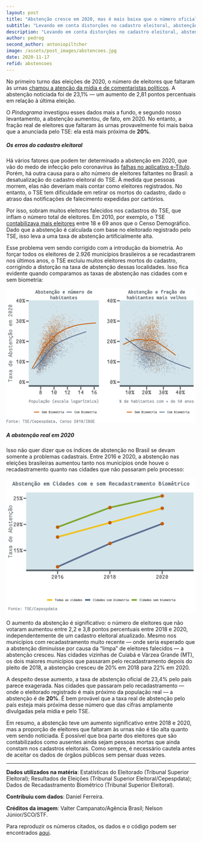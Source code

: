 ```yaml
---
layout: post
title: "Abstenção cresce em 2020, mas é mais baixa que o número oficial"
subtitle: "Levando em conta distorções no cadastro eleitoral, abstenção é de aproximadamente 20%"
description: "Levando em conta distorções no cadastro eleitoral, abstenção é de aproximadamente 20%"
author: pedrog
second_author: antoniopiltcher
image: /assets/post_images/abstencoes.jpg
date: 2020-11-17
refid: abstencoes
---
```


<p>No primeiro turno das eleições de 2020, o número de eleitores que faltaram às urnas <a href="http://g1.globo.com/globo-news/videos/v/eleicao-municipal-de-2020-bate-recorde-de-abstencoes-no-pais/9029136/">chamou a atenção da mídia e de comentaristas políticos</a>. A abstenção noticiada foi de 23,1% — um aumento de 2,81 pontos percentuais em relação à última eleição.</p>
<p>O <em>Pindograma</em> investigou esses dados mais a fundo, e segundo nosso levantamento, a abstenção aumentou, de fato, em 2020. No entanto, a fração real de eleitores que faltaram às urnas provavelmente foi mais baixa que a anunciada pelo TSE: ela está mais próxima de <b>20%</b>.</p>
<div id="os-erros-do-cadastro-eleitoral" class="section level5">
<h5>Os erros do cadastro eleitoral</h5>
<p>Há vários fatores que podem ter determinado a abstenção em 2020, que vão do medo de infecção pelo coronavírus às <a href="https://www.correiobraziliense.com.br/politica/2020/11/4888950-eleitores-relatam-problemas-no-acesso-ao-aplicativo-e-titulo-do-tse.html">falhas no aplicativo e-Título</a>. Porém, há outra causa para o alto número de eleitores faltantes no Brasil: a desatualização do cadastro eleitoral do TSE. À medida que pessoas morrem, elas não deveriam mais contar como eleitores registrados. No entanto, o TSE tem dificuldade em retirar os mortos do cadastro, dado o atraso das notificações de falecimento expedidas por cartórios.</p>
<p>Por isso, sobram muitos eleitores falecidos nos cadastros do TSE, que inflam o número total de eleitores. Em 2010, por exemplo, o TSE <a href="https://pindograma.com.br/2020/09/27/disenfranchisement.html">contabilizava mais eleitores</a> entre 18 e 69 anos que o Censo Demográfico. Dado que a abstenção é calculada com base no eleitorado registrado pelo TSE, isso leva a uma taxa de abstenção artificialmente alta.</p>
<p>Esse problema vem sendo corrigido com a introdução da biometria. Ao forçar todos os eleitores de 2.926 municípios brasileiros a se recadastrarem nos últimos anos, o TSE excluiu muitos eleitores mortos do cadastro, corrigindo a distorção na taxa de abstenção dessas localidades. Isso fica evidente quando comparamos as taxas de abstenção nas cidades com e sem biometria:</p>
<p><img src="/assets/post_images/Abstencoes_files/figure-html/unnamed-chunk-2-1.png" width="672" /></p>
</div>
<div id="a-abstenção-real-em-2020" class="section level5">
<h5>A abstenção real em 2020</h5>
<p>Isso não quer dizer que os índices de abstenção no Brasil se devam somente a problemas cadastrais. Entre 2016 e 2020, a abstenção nas eleições brasileiras aumentou tanto nos municípios onde houve o recadastramento quanto nas cidades que não passaram pelo processo:</p>
<p><img src="/assets/post_images/Abstencoes_files/figure-html/unnamed-chunk-3-1.png" width="672" /></p>
<p>O aumento da abstenção é significativo: o número de eleitores que não votaram aumentou entre 2,2 e 3,8 pontos percentuais entre 2018 e 2020, independentemente de um cadastro eleitoral atualizado. Mesmo nos municípios com recadastramento muito recente — onde seria esperado que a abstenção diminuísse por causa da “limpa” de eleitores falecidos — a abstenção cresceu. Nas cidades vizinhas de Cuiabá e Várzea Grande (MT), os dois maiores municípios que passaram pelo recadastramento depois do pleito de 2018, a abstenção cresceu de 20% em 2018 para 22% em 2020.</p>
<p>A despeito desse aumento, a taxa de abstenção oficial de 23,4% pelo país parece exagerada. Nas cidades que passaram pelo recadastramento — onde o eleitorado registrado é mais próximo da população real — a abstenção é de <strong>20%</strong>. É bem provável que a taxa real de abstenção pelo país esteja mais próxima desse número que das cifras amplamente divulgadas pela mídia e pelo TSE.</p>
<p>Em resumo, a abstenção teve um aumento significativo entre 2018 e 2020, mas a proporção de eleitores que faltaram às urnas não é tão alta quanto vem sendo noticiada. É possível que boa parte dos eleitores que são contabilizados como ausentes ainda sejam pessoas mortas que ainda constam nos cadastros eleitorais. Como sempre, é necessário cautela antes de aceitar os dados de órgãos públicos sem pensar duas vezes.</p>
<hr />
<p><strong>Dados utilizados na matéria</strong>: Estatísticas do Eleitorado (Tribunal Superior Eleitoral); Resultados de Eleições (Tribunal Superior Eleitoral/Cepespdata); Dados de Recadastramento Biométrico (Tribunal Superior Eleitoral).</p>
<p><strong>Contribuiu com dados</strong>: Daniel Ferreira.</p>
<p><strong>Créditos da imagem</strong>: Valter Campanato/Agência Brasil; Nelson Júnior/SCO/STF.</p>
<p>Para reproduzir os números citados, os dados e o código podem ser encontrados <a href="https://github.com/pindograma/materias/blob/master/2020-11-17-abstencoes/Abstencoes.Rmd">aqui</a>.</p>
</div>
